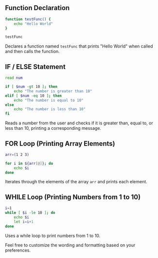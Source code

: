 
## Function Declaration

```bash
function testFunc() {
    echo "Hello World"
}

testFunc
```

Declares a function named `testFunc` that prints "Hello World" when called and then calls the function.

## IF / ELSE Statement

```bash
read num

if [ $num -gt 10 ]; then
    echo "The number is greater than 10"
elif [ $num -eq 10 ]; then
    echo "The number is equal to 10"
else
    echo "The number is less than 10"
fi
```

Reads a number from the user and checks if it is greater than, equal to, or less than 10, printing a corresponding message.

## FOR Loop (Printing Array Elements)

```bash
arr=(1 2 3)

for i in ${arr[@]}; do
    echo $i
done
```

Iterates through the elements of the array `arr` and prints each element.

## WHILE Loop (Printing Numbers from 1 to 10)

```bash
i=1
while [ $i -le 10 ]; do
    echo $i
    let i=i+1
done
```

Uses a while loop to print numbers from 1 to 10.

Feel free to customize the wording and formatting based on your preferences.
